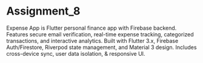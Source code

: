# Assignment_8
Expense App is Flutter personal finance app with Firebase backend. Features secure email verification, real-time expense tracking, categorized transactions, and interactive analytics. Built with Flutter 3.x, Firebase Auth/Firestore, Riverpod state management, and Material 3 design. Includes cross-device sync, user data isolation, &amp; responsive UI. 
